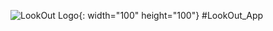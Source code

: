 ![LookOut Logo](https://user-images.githubusercontent.com/84488029/187352291-546dbd77-2f59-457b-bac2-14c60528ede0.png){: width="100" height="100"} #LookOut_App
